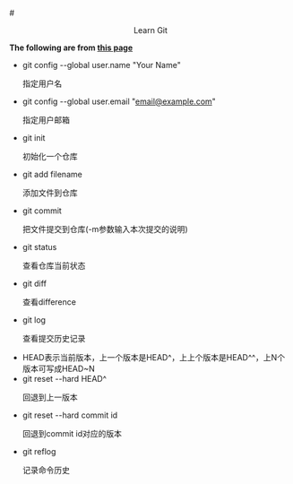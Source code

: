 #<center>Learn Git</center>**The following are from [this page](https://www.liaoxuefeng.com)**- git config --global user.name "Your Name" 		<p align=left>指定用户名</p>- git config --global user.email "email@example.com" <p align=left>指定用户邮箱</p>- git init 		<p align=left>初始化一个仓库</p>- git add filename 	<p align=left>添加文件到仓库</p>- git commit 		<p align=left>把文件提交到仓库(-m参数输入本次提交的说明)</p>- git status 		<p align=left>查看仓库当前状态</p>- git diff 		<p align=left>查看difference</p>- git log 		<p align=left>查看提交历史记录</p>- HEAD表示当前版本，上一个版本是HEAD^，上上个版本是HEAD^^，上N个版本可写成HEAD~N- git reset --hard HEAD^ 	<p align=left>回退到上一版本</p>- git reset --hard commit id 	<p align=left>回退到commit id对应的版本</p>- git reflog 			<p align=left>记录命令历史</p>